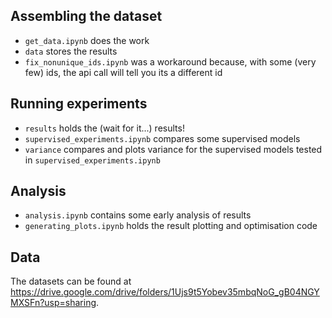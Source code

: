 
## Assembling the dataset

- `get_data.ipynb` does the work
- `data` stores the results
- `fix_nonunique_ids.ipynb` was a workaround because, with some (very few) ids, the api call will tell you its a different id

## Running experiments

- `results` holds the (wait for it...) results!
- `supervised_experiments.ipynb` compares some supervised models
- `variance` compares and plots variance for the supervised models tested in `supervised_experiments.ipynb`

## Analysis

- `analysis.ipynb` contains some early analysis of results
- `generating_plots.ipynb` holds the result plotting and optimisation code

## Data
The datasets can be found at https://drive.google.com/drive/folders/1Ujs9t5Yobev35mbqNoG_gB04NGYMXSFn?usp=sharing.
